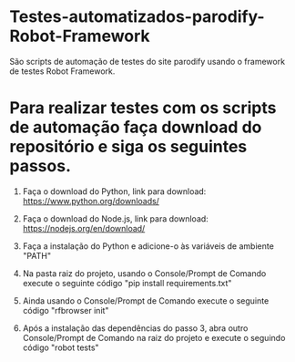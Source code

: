 # Testes-automatizados-parodify-Robot-Framework
São scripts de automação de testes do site parodify usando o framework de testes Robot Framework.


# Para realizar testes com os scripts de automação faça download do repositório e siga os seguintes passos.

1. Faça o download do Python, link para download: https://www.python.org/downloads/

2. Faça o download do Node.js, link para download: https://nodejs.org/en/download/

3. Faça a instalação do Python e adicione-o às variáveis de ambiente "PATH"

4. Na pasta raiz do projeto, usando o Console/Prompt de Comando execute o seguinte código "pip install requirements.txt"

5. Ainda usando o Console/Prompt de Comando execute o seguinte código "rfbrowser init"

5. Após a instalação das dependências do passo 3, abra outro Console/Prompt de Comando na raiz do projeto e execute o seguindo código "robot tests"
